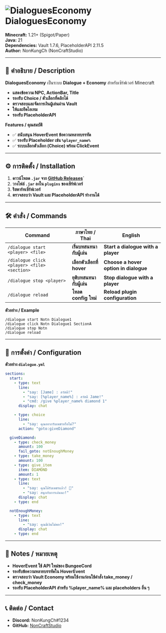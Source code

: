 # **![DialoguesEconomy](https://img.shields.io/badge/DialoguesEconomy-v1.0.0-blue) DialoguesEconomy**

**Minecraft:** 1.21+ (Spigot/Paper)  
**Java:** 21  
**Dependencies:** Vault 1.7.6, PlaceholderAPI 2.11.5  
**Author:** NonKungCh (NonCraftStudio)

---

## **📖 คำอธิบาย / Description**
**DialoguesEconomy** เป็นระบบ **Dialogue + Economy** สำหรับเซิร์ฟเวอร์ Minecraft  
- **แสดงข้อความ NPC, ActionBar, Title**  
- **รองรับ Choice / ตัวเลือกที่คลิกได้**  
- **ตรวจสอบและจัดการเงินผู้เล่นผ่าน Vault**  
- **ให้และยึดไอเทม**  
- **รองรับ PlaceholderAPI**

**Features / คุณสมบัติ**
- ✅ **สนับสนุน HoverEvent ข้อความหลายบรรทัด**  
- ✅ **รองรับ Placeholder เช่น `%player_name%`**  
- ✅ **ระบบเลือกตัวเลือก (Choice) พร้อม ClickEvent**

---

## **⚙️ การติดตั้ง / Installation**
1. **ดาวน์โหลด `.jar` จาก [GitHub Releases](https://github.com/NonCraftStudio/DialoguesEconomy)`**  
2. **วางไฟล์ `.jar` ลงใน `plugins` ของเซิร์ฟเวอร์**  
3. **รีสตาร์ทเซิร์ฟเวอร์**  
4. **ตรวจสอบว่า Vault และ PlaceholderAPI ทำงานได้**

---

## **🛠️ คำสั่ง / Commands**

| **Command** | **ภาษาไทย / Thai** | **English** |
|-------------|------------------|-------------|
| `/dialogue start <player> <file>` | **เริ่มบทสนทนากับผู้เล่น** | **Start a dialogue with a player** |
| `/dialogue click <player> <file> <section>` | **เลือกตัวเลือกที่ hover** | **Choose a hover option in dialogue** |
| `/dialogue stop <player>` | **ยุติบทสนทนากับผู้เล่น** | **Stop dialogue with a player** |
| `/dialogue reload` | **โหลด config ใหม่** | **Reload plugin configuration** |

**ตัวอย่าง / Example**
```text
/dialogue start Notn Dialogue1
/dialogue click Notn Dialogue1 SectionA
/dialogue stop Notn
/dialogue reload
```

---

## **📝 การตั้งค่า / Configuration**

**ตัวอย่าง `dialogue.yml`**
```yaml
sections:
  start:
    - type: text
      line:
        - "say: [Jame] : สวัสดี!"
        - "say: [%player_name%] : สวัสดี Jame!"
        - "cmd: /give %player_name% diamond 1"
      display: chat

    - type: choice
      line:
        - "say: คุณอยากรับเพชรหรือไม่?"
      action: "goto:giveDiamond"

  giveDiamond:
    - type: check_money
      amount: 100
      fail_goto: notEnoughMoney
    - type: take_money
      amount: 100
    - type: give_item
      item: DIAMOND
      amount: 1
    - type: text
      line:
        - "say: คุณได้รับเพชรแล้ว! 💎"
        - "say: สนุกกับการเล่นนะ!"
      display: chat
    - type: end

  notEnoughMoney:
    - type: text
      line:
        - "say: คุณมีเงินไม่พอ!"
      display: chat
    - type: end
```

---

## **📌 Notes / หมายเหตุ**
- **HoverEvent ใช้ API ใหม่ของ BungeeCord**  
- **รองรับข้อความหลายบรรทัดใน HoverEvent**  
- **ตรวจสอบว่า Vault Economy พร้อมใช้งานก่อนใช้คำสั่ง take_money / check_money**  
- **รองรับ PlaceholderAPI สำหรับ %player_name% และ placeholders อื่น ๆ**

---

## **📞 ติดต่อ / Contact**
- **Discord:** NonKungCh#1234  
- **GitHub:** [NonCraftStudio](https://github.com/NonCraftStudio)
